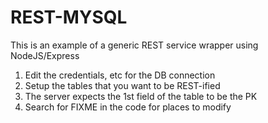 # REST-MYSQL

This is an example of a generic REST service wrapper using NodeJS/Express

1. Edit the credentials, etc for the DB connection
2. Setup the tables that you want to be REST-ified
3. The server expects the 1st field of the table to be the PK
4. Search for FIXME in the code for places to modify
